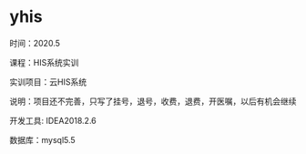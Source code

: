 # yhis

时间：2020.5

课程：HIS系统实训

实训项目：云HIS系统

说明：项目还不完善，只写了挂号，退号，收费，退费，开医嘱，以后有机会继续

开发工具: IDEA2018.2.6

数据库：mysql5.5


